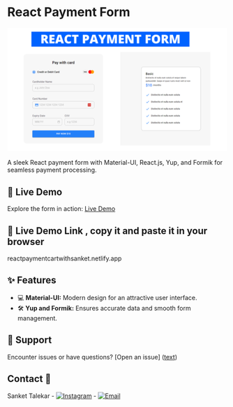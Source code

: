 # React Payment Form

![File Uploader App](/public/assets/svg/preview.png)

A sleek React payment form with Material-UI, React.js, Yup, and Formik for seamless payment processing.

## 🚀 Live Demo

Explore the form in action: [Live Demo](reactpaymentcartwithsanket.netlify.app)

## 🚀 Live Demo Link , copy it and paste it in your browser
<p>reactpaymentcartwithsanket.netlify.app</p>



## ✨ Features

- 💻 **Material-UI:** Modern design for an attractive user interface.
- 🛠️ **Yup and Formik:** Ensures accurate data and smooth form management.

## 🤝 Support

Encounter issues or have questions? [Open an issue] ([text](https://github.com/Sanketniza?tab=repositories))

## Contact 📧

Sanket Talekar -
[![Instagram](https://img.shields.io/badge/-Instagram-E4405F?style=flat-square&logo=instagram&logoColor=white)](https://www.instagram.com/sanket_talekar1717/) -
[![Email](https://img.shields.io/badge/-Email-D14836?style=flat-square&logo=gmail&logoColor=white)](sankettalekar897@gmail.com)

